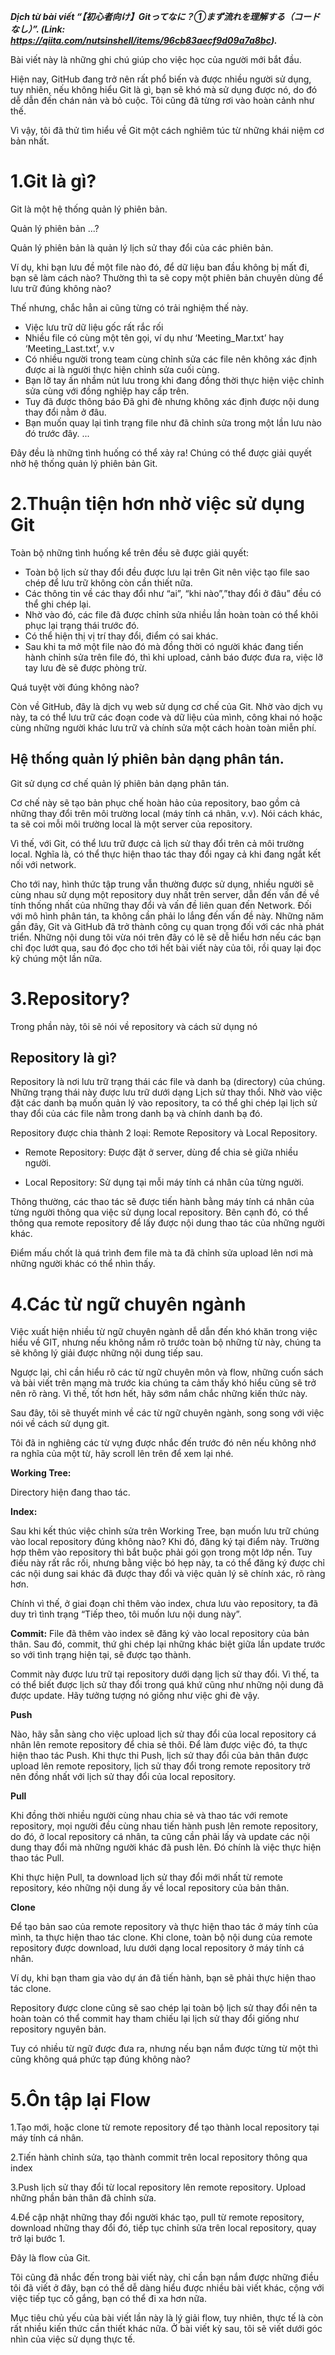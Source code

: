 ***Dịch từ bài viết “【初心者向け】Gitってなに？①まず流れを理解する（コードなし）”. (Link: https://qiita.com/nutsinshell/items/96cb83aecf9d09a7a8bc).***

Bài viết này là những ghi chú giúp cho việc học của người mới bắt đầu.

Hiện nay, GitHub đang trở nên rất phổ biến và được nhiều người sử dụng, tuy nhiên, nếu không hiểu Git là gì, bạn sẽ khó mà sử dụng được nó, do đó dễ dẫn đến chán nản và bỏ cuộc. Tôi cũng đã từng rơi vào hoàn cảnh như thế.

Vì vậy, tôi đã thử tìm hiểu về Git một cách nghiêm túc từ những khái niệm cơ bản nhất.

# 1.Git là gì?
Git là một hệ thống quản lý phiên bản.

Quản lý phiên bản ...?

Quản lý phiên bản là quản lý lịch sử thay đổi của các phiên bản.

Ví dụ, khi bạn lưu đề một file nào đó, để dữ liệu ban đầu không bị mất đi, bạn sẽ làm cách nào? Thường thì ta sẽ copy một phiên bản chuyên dùng để lưu trữ đúng không nào? 

Thế nhưng, chắc hẳn ai cũng từng có trải nghiệm thế này.

 - Việc lưu trữ dữ liệu gốc rất rắc rối
 - Nhiều file có cùng một tên gọi, ví dụ như ‘Meeting_Mar.txt’ hay ‘Meeting_Last.txt’, v.v
 - Có nhiều người trong team cùng chỉnh sửa các file nên không xác định được ai là người thực hiện chỉnh sửa cuối cùng.
- Bạn lỡ tay ấn nhầm nút lưu trong khi đang đồng thời thực hiện việc chỉnh sửa cùng với đồng nghiệp hay cấp trên.
 - Tuy đã được thông báo Đã ghi đè nhưng không xác định được nội dung thay đổi nằm ở đâu.
- Bạn muốn quay lại tình trạng file như đã chỉnh sửa trong một lần lưu nào đó trước đây.
 ...

Đây đều là những tình huống có thể xảy ra! Chúng có thể được giải quyết nhờ hệ thống quản lý phiên bản Git.
# 2.Thuận tiện hơn nhờ việc sử dụng Git
Toàn bộ những tình huống kể trên đều sẽ được giải quyết:

 - Toàn bộ lịch sử thay đổi đều được lưu lại trên Git nên việc tạo file sao chép để lưu trữ không còn cần thiết nữa.
 - Các thông tin về các thay đổi như “ai”, “khi nào”,”thay đổi ở đâu” đều có thể ghi chép lại.
 - Nhờ vào đó, các file đã được chỉnh sửa nhiều lần hoàn toàn có thể khôi phục lại trạng thái trước đó.
- Có thể hiện thị vị trí thay đổi, điểm có sai khác.
 - Sau khi ta mở một file nào đó mà đồng thời có người khác đang tiến hành chỉnh sửa trên file đó, thì khi upload, cảnh báo được đưa ra, việc lỡ tay lưu đè sẽ được phòng trừ.

Quá tuyệt vời đúng không nào?

Còn về GitHub, đây là dịch vụ web sử dụng cơ chế của Git. Nhờ vào dịch vụ này, ta có thể lưu trữ các đoạn code và dữ liệu của mình, công khai nó hoặc cùng những người khác lưu trữ và chính sửa một cách hoàn toàn miễn phí.

## Hệ thống quản lý phiên bản dạng phân tán.
Git sử dụng cơ chế quản lý phiên bản dạng phân tán. 

Cơ chế này sẽ tạo bản phục chế hoàn hảo của repository, bao gồm cả những thay đổi trên môi trường local (máy tính cá nhân, v.v). Nói cách khác, ta sẽ coi mỗi môi trường local là một server của repository.

Vì thế, với Git, có thể lưu trữ được cả lịch sử thay đổi trên cả môi trường local. Nghĩa là, có thể thực hiện thao tác thay đổi ngay cả khi đang ngắt kết nối với network. 

Cho tới nay, hình thức tập trung vẫn thường được sử dụng, nhiều người sẽ cùng nhau sử dụng một repository duy nhất trên server, dẫn đến vấn đề về tính thống nhất của những thay đổi và vấn đề liên quan đến Network. Đối với mô hình phân tán, ta không cần phải lo lắng đến vấn đề này. Những năm gần đây, Git và GitHub đã trở thành công cụ quan trọng đối với các nhà phát triển.
Những nội dung tôi vừa nói trên đây có lẽ sẽ dễ hiểu hơn nếu các bạn chỉ đọc lướt qua, sau đó đọc cho tới hết bài viết này của tôi, rồi quay lại đọc kỹ chúng một lần nữa.

# 3.Repository?
Trong phần này, tôi sẽ nói về repository và cách sử dụng nó

## Repository là gì?
Repository là nơi lưu trữ trạng thái các file và danh bạ (directory) của chúng. Những trạng thái này được lưu trữ dưới dạng Lịch sử thay thổi. Nhờ vào việc đặt các danh bạ muốn quản lý vào repository, ta có thể ghi chép lại lịch sử thay đổi của các file nằm trong danh bạ và chính danh bạ đó.

Repository được chia thành 2 loại: Remote Repository và Local Repository.

- Remote Repository: Được đặt ở server, dùng để chia sẻ giữa nhiều người.

- Local Repository: Sử dụng tại mỗi máy tính cá nhân của từng người.

Thông thường, các thao tác sẽ được tiến hành bằng máy tính cá nhân của từng người thông qua việc sử dụng local repository. Bên cạnh đó, có thể thông qua remote repository để lấy được nội dung thao tác của những người khác.

Điểm mấu chốt là quá trình đem file mà ta đã chỉnh sửa upload lên nơi mà những người khác có thể nhìn thấy.

# 4.Các từ ngữ chuyên ngành
Việc xuất hiện nhiều từ ngữ chuyên ngành dễ dẫn đến khó khăn trong việc hiểu về GIT, nhưng nếu không nắm rõ trước toàn bộ những từ này, chúng ta sẽ không lý giải được những nội dung tiếp sau.

Ngược lại, chỉ cần hiểu rõ các từ ngữ chuyên môn và flow, những cuốn sách và bài viết trên mạng mà trước kia chúng ta cảm thấy khó hiểu cũng sẽ trở nên rõ ràng. Vì thế, tốt hơn hết, hãy sớm nắm chắc những kiến thức này.

Sau đây, tôi sẽ thuyết minh về các từ ngữ chuyên ngành, song song với việc nói về cách sử dụng git.

Tôi đã in nghiêng các từ vựng được nhắc đến trước đó nên nếu không nhớ ra nghĩa của một từ, hãy scroll lên trên để xem lại nhé.

**Working Tree:**

Directory hiện đang thao tác.

**Index:**

Sau khi kết thúc việc chỉnh sửa trên Working Tree, bạn muốn lưu trữ chúng vào local repository đúng không nào? Khi đó, đăng ký tại điểm này. Trường hợp thêm vào repository thì bắt buộc phải gói gọn trong một lớp nền. Tuy điều này rất rắc rối, nhưng bằng việc bó hẹp này, ta có thể đăng ký được chỉ các nội dung sai khác đã được thay đổi và việc quản lý sẽ chính xác, rõ ràng hơn.

Chính vì thế, ở giai đoạn chỉ thêm vào index, chưa lưu vào repository, ta đã duy trì tình trạng “Tiếp theo, tôi muốn lưu nội dung này”.

**Commit:**
File đã thêm vào index sẽ đăng ký vào local repository của bản thân. Sau đó, commit, thứ ghi chép lại những khác biệt giữa lần update trước so với tình trạng hiện tại, sẽ được tạo thành. 

Commit này được lưu trữ tại repository dưới dạng lịch sử thay đổi. Vì thế, ta có thể biết được lịch sử thay đổi trong quá khứ cũng như những nội dung đã được update. Hãy tưởng tượng nó giống như việc ghi đè vậy.

**Push**

Nào, hãy sẵn sàng cho việc upload lịch sử thay đổi của local repository cá nhân lên remote repository để chia sẻ thôi. Để làm được việc đó, ta thực hiện thao tác Push. Khi thực thi Push, lịch sử thay đổi của bản thân được upload lên remote repository, lịch sử thay đổi trong remote repository trở nên đồng nhất với lịch sử thay đổi của local repository.

**Pull**

Khi đồng thời nhiều người cùng nhau chia sẻ và thao tác với remote repository, mọi người đều cùng nhau tiến hành push lên remote repository, do đó, ở local repository cá nhân, ta cũng cần phải lấy và update các nội dung thay đổi mà những người khác đã push lên. Đó chính là việc thực hiện thao tác Pull.

Khi thực hiện Pull, ta download lịch sử thay đổi mới nhất từ remote repository, kéo những nội dung ấy về local repository của bản thân.

**Clone**

Để tạo bản sao của remote repository và thực hiện thao tác ở máy tính của mình, ta thực hiện thao tác clone. Khi clone, toàn bộ nội dung của remote repository được download, lưu dưới dạng local repository ở máy tính cá nhân. 

Ví dụ, khi bạn tham gia vào dự án đã tiến hành, bạn sẽ phải thực hiện thao tác clone.

Repository được clone cũng sẽ sao chép lại toàn bộ lịch sử thay đổi nên ta hoàn toàn có thể commit hay tham chiếu lại lịch sử thay đổi giống như repository nguyên bản.

Tuy có nhiều từ ngữ được đưa ra, nhưng nếu bạn nắm được từng từ một thì cũng không quá phức tạp đúng không nào?

# 5.Ôn tập lại Flow
1.Tạo mới, hoặc clone từ remote repository để tạo thành local repository tại máy tính cá nhân.

2.Tiến hành chỉnh sửa, tạo thành commit trên local repository thông qua index

3.Push lịch sử thay đổi từ local repository lên remote repository. Upload những phần bản thân đã chỉnh sửa.

4.Để cập nhật những thay đổi người khác tạo, pull từ remote repository, download những thay đổi đó, tiếp tục chỉnh sửa trên local repository, quay trở lại bước 1.

Đây là flow của Git.

Tôi cũng đã nhắc đến trong bài viết này, chỉ cần bạn nắm được những điều tôi đã viết ở đây, bạn có thể dễ dàng hiểu được nhiều bài viết khác, cộng với việc tiếp tục cố gắng, bạn có thể đi xa hơn nữa.

Mục tiêu chủ yếu của bài viết lần này là lý giải flow, tuy nhiên, thực tế là còn rất nhiều kiến thức cần thiết khác nữa. Ở bài viết kỳ sau, tôi sẽ viết dưới góc nhìn của việc sử dụng thực tế.